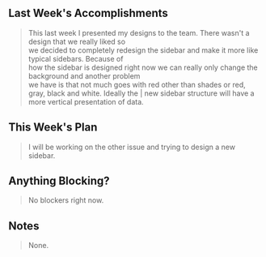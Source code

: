 ## Last Week's Accomplishments

> This last week I presented my designs to the team. There wasn't a design that we really liked so \
> we decided to completely redesign the sidebar and make it more like typical sidebars. Because of \
> how the sidebar is designed right now we can really only change the background and another problem \
> we have is that not much goes with red other than shades or red, gray, black and white. Ideally the |
> new sidebar structure will have a more vertical presentation of data.

## This Week's Plan

> I will be working on the other issue and trying to design a new sidebar.


## Anything Blocking?

> No blockers right now.

## Notes
> None.
